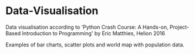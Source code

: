 # Data-Visualisation
Data visualisation according to 'Python Crash Course: A Hands-on, Project-Based Introduction to Programming' by Eric Matthies, Helion 2016


Examples of bar charts, scatter plots and world map with population data.
